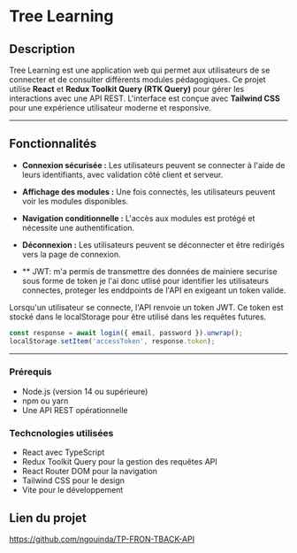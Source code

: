 # Tree Learning

## Description

Tree Learning est une application web qui permet aux utilisateurs de se connecter et de consulter différents modules pédagogiques. Ce projet utilise **React** et **Redux Toolkit Query (RTK Query)** pour gérer les interactions avec une API REST. L'interface est conçue avec **Tailwind CSS** pour une expérience utilisateur moderne et responsive.

---

## Fonctionnalités

- **Connexion sécurisée :** Les utilisateurs peuvent se connecter à l'aide de leurs identifiants, avec validation côté client et serveur.
- **Affichage des modules :** Une fois connectés, les utilisateurs peuvent voir les modules disponibles.
- **Navigation conditionnelle :** L'accès aux modules est protégé et nécessite une authentification.
- **Déconnexion :** Les utilisateurs peuvent se déconnecter et être redirigés vers la page de connexion.

- ** JWT: m'a permis de transmettre des données de mainiere securise sous forme de token je l'ai donc utlisé pour identifier les utilisateurs connectes, proteger les enddpoints de l'API en exigeant un token valide. 

Lorsqu'un utilisateur se connecte, l'API renvoie un token JWT. Ce token est stocké dans le localStorage pour être utilisé dans les requêtes futures.

``` js
const response = await login({ email, password }).unwrap();
localStorage.setItem('accessToken', response.token);

```
---



### Prérequis

- Node.js (version 14 ou supérieure)
- npm ou yarn
- Une API REST opérationnelle

### Techcnologies utilisées

- React avec TypeScript
- Redux Toolkit Query pour la gestion des requêtes API
- React Router DOM pour la navigation
- Tailwind CSS pour le design
- Vite pour le développement

## Lien du projet

https://github.com/ngouinda/TP-FRON-TBACK-API